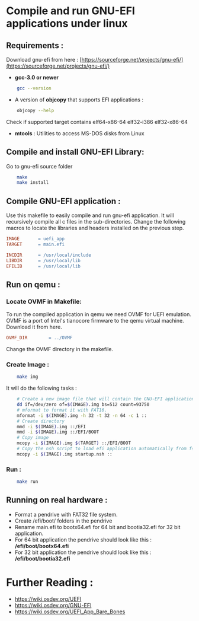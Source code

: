 
# Compile and run GNU-EFI applications under linux

## Requirements :

Download gnu-efi from here : [https://sourceforge.net/projects/gnu-efi/](https://sourceforge.net/projects/gnu-efi/)
- **gcc-3.0 or newer**
```bash
	gcc --version
```
- A version of **objcopy** that supports EFI applications : 
```bash 
	objcopy --help 
```
Check if supported target contains elf64-x86-64 elf32-i386 elf32-x86-64

- **mtools** : Utilities to access MS-DOS disks from Linux

## Compile and install GNU-EFI Library:
Go to gnu-efi source folder
```bash
	make
	make install
```
## Compile GNU-EFI application :
Use this makefile to easily compile and run gnu-efi application. It will recursively compile all c files in the sub-directories. 
Change the following macros to locate the libraries and headers installed on the previous step.

```makefile
IMAGE		= uefi_app 
TARGET		= main.efi 

INCDIR		= /usr/local/include
LIBDIR		= /usr/local/lib
EFILIB		= /usr/local/lib
```
## Run on qemu :
### Locate OVMF  in Makefile:
To run the compiled application in qemu we need OVMF for UEFI emulation. OVMF is a port of Intel's tianocore firmware to the qemu virtual machine. Download it from here.
```makefile
OVMF_DIR		= ../OVMF
```
Change the OVMF directory in the makefile.

### Create Image :
```bash
	make img
```
It will do the following tasks : 
```bash
	# Create a new image file that will contain the GNU-EFI application. 
	dd if=/dev/zero of=$(IMAGE).img bs=512 count=93750
	# mformat to format it with FAT16.
	mformat -i $(IMAGE).img -h 32 -t 32 -n 64 -c 1 ::
	# Create directory
	mmd -i $(IMAGE).img ::/EFI
	mmd -i $(IMAGE).img ::/EFI/BOOT
	# Copy image
	mcopy -i $(IMAGE).img $(TARGET) ::/EFI/BOOT
	# Copy the nsh script to load efi application automatically from fs0
	mcopy -i $(IMAGE).img startup.nsh ::
```
### Run :
```bash
	make run
```
## Running on real hardware :
- Format a pendrive with FAT32 file system.
- Create /efi/boot/ folders in the pendrive
- Rename main.efi to bootx64.efi for 64 bit and bootia32.efi for 32 bit application.
- For 64 bit application the pendrive should look like this : **/efi/boot/bootx64.efi** 
- For 32 bit application the pendrive should look like this : **/efi/boot/bootia32.efi** 

# Further Reading : 
- https://wiki.osdev.org/UEFI
- https://wiki.osdev.org/GNU-EFI
- https://wiki.osdev.org/UEFI_App_Bare_Bones